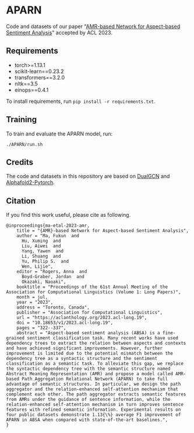 # APARN
Code and datasets of our paper "[AMR-based Network for Aspect-based Sentiment Analysis](https://aclanthology.org/2023.acl-long.19/)" accepted by ACL 2023.

## Requirements

- torch>=1.13.1
- scikit-learn==0.23.2
- transformers==3.2.0
- nltk==3.5
- einops==0.4.1

To install requirements, run `pip install -r requirements.txt`.

## Training

To train and evaluate the APARN model, run:

`./APARN/run.sh`

## Credits

The code and datasets in this repository are based on [DualGCN](https://github.com/CCChenhao997/DualGCN-ABSA) and [Alphafold2-Pytorch](https://github.com/lucidrains/alphafold2).

## Citation

If you find this work useful, please cite as following.

```
@inproceedings{ma-etal-2023-amr,
    title = "{AMR}-based Network for Aspect-based Sentiment Analysis",
    author = "Ma, Fukun  and
      Hu, Xuming  and
      Liu, Aiwei  and
      Yang, Yawen  and
      Li, Shuang  and
      Yu, Philip S.  and
      Wen, Lijie",
    editor = "Rogers, Anna  and
      Boyd-Graber, Jordan  and
      Okazaki, Naoaki",
    booktitle = "Proceedings of the 61st Annual Meeting of the Association for Computational Linguistics (Volume 1: Long Papers)",
    month = jul,
    year = "2023",
    address = "Toronto, Canada",
    publisher = "Association for Computational Linguistics",
    url = "https://aclanthology.org/2023.acl-long.19",
    doi = "10.18653/v1/2023.acl-long.19",
    pages = "322--337",
    abstract = "Aspect-based sentiment analysis (ABSA) is a fine-grained sentiment classification task. Many recent works have used dependency trees to extract the relation between aspects and contexts and have achieved significant improvements. However, further improvement is limited due to the potential mismatch between the dependency tree as a syntactic structure and the sentiment classification as a semantic task. To alleviate this gap, we replace the syntactic dependency tree with the semantic structure named Abstract Meaning Representation (AMR) and propose a model called AMR-based Path Aggregation Relational Network (APARN) to take full advantage of semantic structures. In particular, we design the path aggregator and the relation-enhanced self-attention mechanism that complement each other. The path aggregator extracts semantic features from AMRs under the guidance of sentence information, while the relation-enhanced self-attention mechanism in turn improves sentence features with refined semantic information. Experimental results on four public datasets demonstrate 1.13{\%} average F1 improvement of APARN in ABSA when compared with state-of-the-art baselines.",
}
```